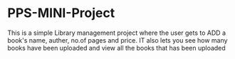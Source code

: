 # PPS-MINI-Project
This is a simple Library management project where the user gets to ADD a book's name, auther, no.of pages and price. IT also lets you see how many books have been uploaded and 
view all the books that has been uploaded
